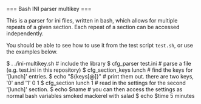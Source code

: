 === Bash INI parser multikey ===

This is a parser for ini files, written in bash, which allows for multiple repeats of a given section. Each repeat of a section can be accessed independently.

You should be able to see how to use it from the test script `test.sh`, or use the examples below.


  $ . ./ini-multikey.sh       # include the library
  $ cfg_parser test.ini       # parse a file (e.g. test.ini in this repository)
  $ cfg_section_keys lunch    # find the keys for '[lunch]' entries.
  $ echo "${keys[@]}"         # print them out. there are two keys, '0' and '1'
  0 1
  $ cfg_section lunch 1       # read in the settings for the second '[lunch]' section.
  $ echo $name                # you can then access the settings as normal bash variables
  smoked mackerel with salad
  $ echo $time
  5 minutes
